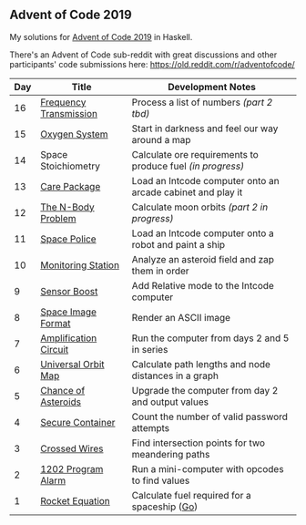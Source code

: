 ## Advent of Code 2019

My solutions for [Advent of Code 2019](http://adventofcode.com/2019) in Haskell.

There's an Advent of Code sub-reddit with great discussions and other participants' code submissions here: https://old.reddit.com/r/adventofcode/

Day | Title | Development Notes
--- | --- | ---
16 | [Frequency Transmission](./src/Day16.hs) | Process a list of numbers *(part 2 tbd)*
15 | [Oxygen System](./src/Day15.hs) | Start in darkness and feel our way around a map
14 | Space Stoichiometry | Calculate ore requirements to produce fuel *(in progress)*
13 | [Care Package](./src/Day13.hs) | Load an Intcode computer onto an arcade cabinet and play it
12 | [The N-Body Problem](./src/Day12.hs) | Calculate moon orbits *(part 2 in progress)*
11 | [Space Police](./src/Day11.hs) | Load an Intcode computer onto a robot and paint a ship
10 | [Monitoring Station](./src/Day10.hs) | Analyze an asteroid field and zap them in order
9 | [Sensor Boost](./src/Day09.hs) | Add Relative mode to the Intcode computer
8 | [Space Image Format](./src/Day08.hs) | Render an ASCII image
7 | [Amplification Circuit](./src/Day07.hs) | Run the computer from days 2 and 5 in series
6 | [Universal Orbit Map](./src/Day06.hs) | Calculate path lengths and node distances in a graph
5 | [Chance of Asteroids](./src/Day05.hs) | Upgrade the computer from day 2 and output values
4 | [Secure Container](./src/Day04.hs) | Count the number of valid password attempts
3 | [Crossed Wires](./src/Day03.hs) | Find intersection points for two meandering paths
2 | [1202 Program Alarm](./src/Day02.hs) | Run a mini-computer with opcodes to find values
1 | [Rocket Equation](./src/Day01.hs) | Calculate fuel required for a spaceship ([Go](./golang/Day01.go))
